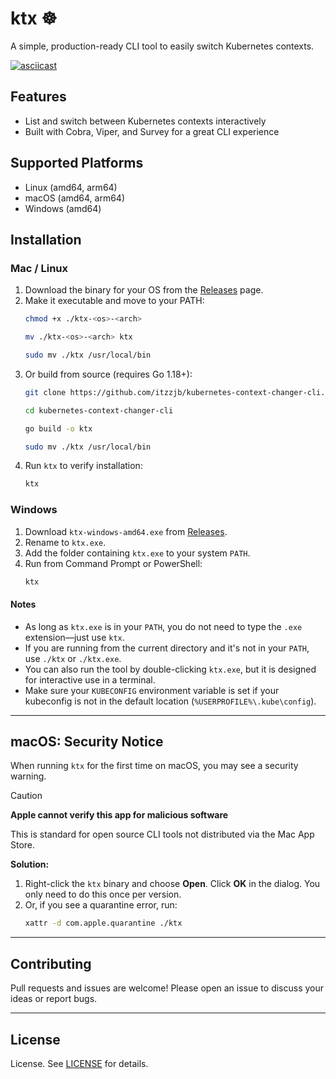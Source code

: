 # ktx ☸️

A simple, production-ready CLI tool to easily switch Kubernetes contexts.

[![asciicast](https://asciinema.org/a/723307.svg)](https://asciinema.org/a/723307)

## Features 
- List and switch between Kubernetes contexts interactively 
- Built with Cobra, Viper, and Survey for a great CLI experience

## Supported Platforms 
- Linux (amd64, arm64)
- macOS (amd64, arm64)
- Windows (amd64)

## Installation 

### Mac / Linux 
1. Download the binary for your OS from the [Releases](https://github.com/itzzjb/kubernetes-context-changer-cli/releases) page.
2. Make it executable and move to your PATH:
   ```sh
   chmod +x ./ktx-<os>-<arch>
   ```
   ```sh
   mv ./ktx-<os>-<arch> ktx
   ```
   ```sh
   sudo mv ./ktx /usr/local/bin
   ```
3. Or build from source (requires Go 1.18+):
   ```sh
   git clone https://github.com/itzzjb/kubernetes-context-changer-cli.git
   ```
   ```sh
   cd kubernetes-context-changer-cli
   ```
   ```sh
   go build -o ktx
   ```
   ```sh
   sudo mv ./ktx /usr/local/bin
   ```
4. Run `ktx` to verify installation:
   ```sh
   ktx
   ```


### Windows 
1. Download `ktx-windows-amd64.exe` from [Releases](https://github.com/itzzjb/kubernetes-context-changer-cli/releases).
2. Rename to `ktx.exe`.
3. Add the folder containing `ktx.exe` to your system `PATH`.
4. Run from Command Prompt or PowerShell:
   ```sh
   ktx
   ```

#### Notes 
- As long as `ktx.exe` is in your `PATH`, you do not need to type the `.exe` extension—just use `ktx`.
- If you are running from the current directory and it's not in your `PATH`, use `./ktx` or `./ktx.exe`.
- You can also run the tool by double-clicking `ktx.exe`, but it is designed for interactive use in a terminal.
- Make sure your `KUBECONFIG` environment variable is set if your kubeconfig is not in the default location (`%USERPROFILE%\.kube\config`).

---

## macOS: Security Notice

When running `ktx` for the first time on macOS, you may see a security warning.

> [!CAUTION]
> **Apple cannot verify this app for malicious software**
>
> This is standard for open source CLI tools not distributed via the Mac App Store.

**Solution:**
1. Right-click the `ktx` binary and choose **Open**. Click **OK** in the dialog. You only need to do this once per version.
2. Or, if you see a quarantine error, run:
   ```sh
   xattr -d com.apple.quarantine ./ktx
   ```

---

## Contributing 

Pull requests and issues are welcome! Please open an issue to discuss your ideas or report bugs.

---

## License 

License. See [LICENSE](LICENSE) for details.
